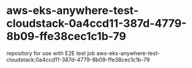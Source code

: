 # aws-eks-anywhere-test-cloudstack-0a4ccd11-387d-4779-8b09-ffe38cec1c1b-79
repository for use with E2E test job aws-eks-anywhere-test-cloudstack:0a4ccd11-387d-4779-8b09-ffe38cec1c1b-79
